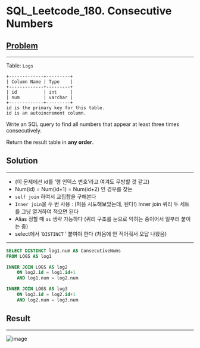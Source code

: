# SQL_Leetcode_**180. Consecutive Numbers**



## [Problem](https://leetcode.com/problems/consecutive-numbers/)

---

Table: `Logs`

```
+-------------+---------+
| Column Name | Type    |
+-------------+---------+
| id          | int     |
| num         | varchar |
+-------------+---------+
id is the primary key for this table.
id is an autoincrement column.

```

Write an SQL query to find all numbers that appear at least three times consecutively.

Return the result table in **any order**.



## Solution

---

- (이 문제에선 id를 ‘행 인덱스 번호’라고 여겨도 무방할 것 같고)
- Num(id) = Num(id+1) = Num(id+2) 인 경우를 찾는
- `self join` 하여서 교집합을 구해본다
- `Inner join`을 두 번 사용 : (처음 시도해보았는데, 된다!)  Inner join 쿼리 두 세트를 그냥 열거하여 적으면 된다
- Alias 정할 때 `as` 생략 가능하다 (쿼리 구조를 눈으로 익히는 중이어서 일부러 붙이는 중)
- select에서 ‘`DISTINCT` ’ 붙여야 한다 (처음에 안 적어줘서 오답 나왔음)

---

```sql
SELECT DISTINCT log1.num AS ConsecutiveNums 
FROM LOGS AS log1

INNER JOIN LOGS AS log2
    ON log2.id = log1.id+1
    AND log1.num = log2.num

INNER JOIN LOGS AS log3
    ON log3.id = log2.id+1
    AND log2.num = log3.num
```



## Result

---

![image](https://user-images.githubusercontent.com/99947811/167286126-98d7949d-5231-4ef1-b2f6-c55c5bc3cd9e.png)
